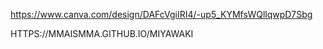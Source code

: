 [https://www.canva.com/design/DAFcVgiIRI4/-up5_KYMfsWQllqwpD7Sbg
](https://www.canva.com/design/DAFcVgiIRI4/-up5_KYMfsWQllqwpD7Sbg/view?utm_content=DAFcVgiIRI4&utm_campaign=designshare&utm_medium=link2&utm_source=sharebutton)

HTTPS://MMAISMMA.GITHUB.IO/MIYAWAKI
